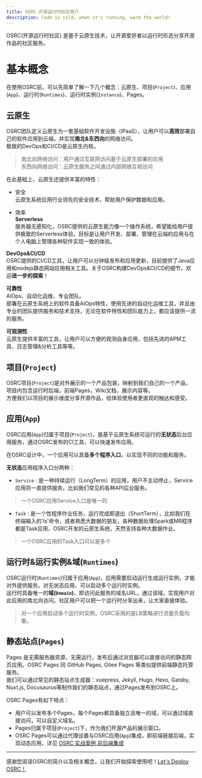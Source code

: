 ```yaml
---
title: OSRC-开源运行时社区简介
description: Code is cold, when it's running, warm the world!
---
```


OSRC(开源运行时社区) 是基于云原生技术，让开源爱好者以运行时形态分享开源作品的社区服务。  

# 基本概念

在使用OSRC前，可以先简单了解一下几个概念：云原生、项目(`Project`)、应用(`App`)、运行时(`Runtimes`)、运行时实例(`Instance`)、Pages。

## 云原生

OSRC团队定义云原生为一套基础软件开发设施（IPaaS），让用户可以**高效**部署自己的软件应用到云端，并实现**南北&东西向**的网络访问。   
极致的DevOps和CI/CD是云原生内核。

> 南北向网络访问：用户通过互联网访问基于云原生部署的应用    
> 东西向网络访问：云原生服务之间通过内部网络互相访问

在此基础上，云原生还提供丰富的特性：

- 安全   
云原生系统应用行业领先的安全技术，帮助用户保护数据和应用。

- 效率    
**Serverless**     
服务器无感知化，OSRC提供的云原生能力像一个操作系统，希望能给用户提供极致的Serverless体验，目标是让用户开发、部署、管理在云端的应用与在个人电脑上管理各种软件实现一致的体验。  
  
**DevOps&CI/CD**   
OSRC提供的CI/CD工具，让用户可以分钟级发布和应用更新，目前提供了Java应用和nodejs静态网站应用相关工具。关于OSRC构建DevOps&CI/CD的细节，欢迎**进一步的探索**！

**可靠性**  
AIOps、自动化运维、专业团队。       
部署在云原生系统上的软件具备AIOps特性，使用先进的自动化运维工具，并且由专业的团队提供服务和技术支持，无论在软件特性和团队能力上，都应该提供一流的服务。

**可观测性**   
云原生提供丰富的工具，让用户可以方便的观测自身应用，包括先进的APM工具、日志管理&分析工具等等。  

## 项目(`Project`)   

OSRC项目(`Project`)是对外展示的一个产品包装，映射到我们自己的一个产品，项目内包含运行时后端，前端Pages，Wiki文档，展示内容等。  
方便我们以项目的展示维度分享开源作品，给体验使用者更直观的触达和感受。    

## 应用(`App`)   

OSRC应用(`App`)归属于项目(`Project`)，是基于云原生系统可运行的**无状态**后台应用服务，通过OSRC发布的CI工具，可以快速发布应用。   

在OSRC设计中，一个应用可以具备**多个程序入口**，以实现不同的功能和服务。  

**无状态**应用程序入口分两种：

- `Service` :  是一种持续运行（LongTerm）的应用，用户不主动停止，Service应用将一直提供服务。比如我们常见的各种API后台服务。

> 一个OSRC应用Service入口是唯一的

- `Task` : 是一个性程序作业任务，运行完成即退出（ShortTerm），比如我们在终端输入的'ls'命令，或者熟悉大数据的朋友，各种数据处理Spark或MR程序都是Task应用，OSRC开发的云原生系统，天然支持各种大数据作业。    

> 一个OSRC应用的Task入口可以是多个

## 运行时&运行实例&域(`Runtimes`)  

OSRC运行时(`Runtimes`)归属于应用(`App`)，应用需要启动运行生成运行实例，才能对外提供服务。对无状态应用，可以启动多个运行时实例。    
运行时具备唯一的**域(`Domain`)**，即访问此服务的域名URL，通过该域，实现用户对此应用的南北向访问。社区用户可以把一个运行时分享出来，让大家直接体验。     

> 对一个应用启动多个运行时实例，OSRC采用的是LB策略进行流量负载均衡。

## 静态站点(`Pages`)

Pages 是无需服务器资源，无需运行，发布后通过浏览器可以直接访问的静态网页应用。OSRC Pages 同 GitHub Pages, Gitee Pages 等类似提供前端静态托管服务。    
我们可以通过常见的静态站点生成器：vuepress, Jekyll, Hugo, Hexo, Gatsby, Nuxt.js, Docusaurus等制作我们的静态站点，通过Pages发布到OSRC上。  
  
OSRC Pages有如下特点：

- 用户可以发布多个Pages，每个Pages都具备独立且唯一的域，可以通过域直接访问，可以自定义域名。
- Pages归属于项目(`Project`)下，作为我们开源产品的展示窗口。  
- OSRC Pages可以通过代理设置与OSRC应用(`App`)集成，即前端链接后端，实现动态应用，详见 [OSRC 实战案例,前后端集成](/osrc-pages.html)  

----

感谢您阅读OSRC的简介以及相关概念，让我们开始探索使用吧！[Let's Deploy OSRC！](/osrc-app.html)

